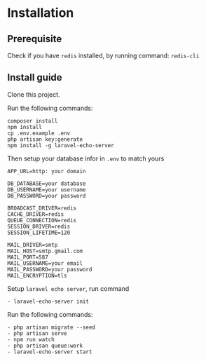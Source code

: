 
# Installation
## Prerequisite
Check if you have `redis` installed, by running command: `redis-cli`

## Install guide
Clone this project.

Run the following commands:
```
composer install
npm install
cp .env.example .env
php artisan key:generate
npm install -g laravel-echo-server
```

Then setup your database infor in `.env` to match yours

```
APP_URL=http: your domain

DB_DATABASE=your database
DB_USERNAME=your username
DB_PASSWORD=your password

BROADCAST_DRIVER=redis
CACHE_DRIVER=redis
QUEUE_CONNECTION=redis
SESSION_DRIVER=redis
SESSION_LIFETIME=120

MAIL_DRIVER=smtp
MAIL_HOST=smtp.gmail.com
MAIL_PORT=587
MAIL_USERNAME=your email
MAIL_PASSWORD=your password
MAIL_ENCRYPTION=tls
```
Setup `laravel echo server`, run command
```
- laravel-echo-server init
```

Run the following commands:
```
- php artisan migrate --seed
- php artisan serve
- npm run watch
- php artisan queue:work
- laravel-echo-server start
```

